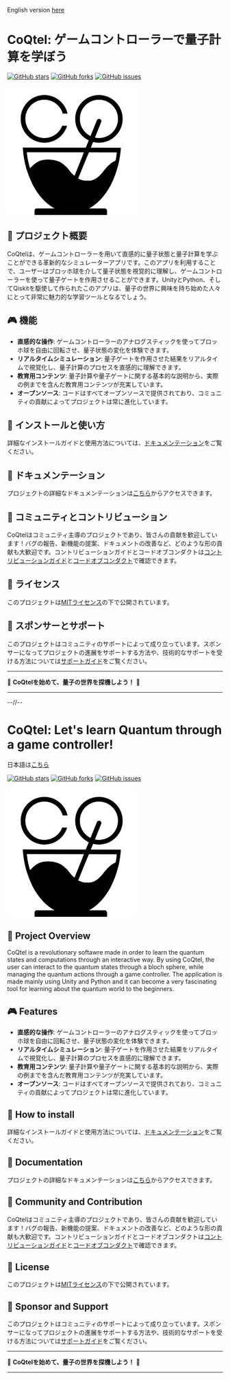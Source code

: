 English version [here](#english)

# <a name="japanese"></a>CoQtel: ゲームコントローラーで量子計算を学ぼう

[![GitHub stars](https://img.shields.io/github/stars/your-username/CoQtel.svg?style=social&label=Star&maxAge=2592000)](https://GitHub.com/your-username/CoQtel/stargazers/) [![GitHub forks](https://img.shields.io/github/forks/your-username/CoQtel.svg?style=social&label=Fork&maxAge=2592000)](https://GitHub.com/your-username/CoQtel/network/) [![GitHub issues](https://img.shields.io/github/issues/your-username/CoQtel.svg)](https://GitHub.com/your-username/CoQtel/issues/)

<img src="https://github.com/nyuuton/CoQtel/blob/main/CoQtel_icon.png" width="300">

## 🌟 プロジェクト概要

CoQtelは、ゲームコントローラーを用いて直感的に量子状態と量子計算を学ぶことができる革新的なシミュレーターアプリです。このアプリを利用することで、ユーザーはブロッホ球を介して量子状態を視覚的に理解し、ゲームコントローラーを使って量子ゲートを作用させることができます。UnityとPython、そしてQiskitを駆使して作られたこのアプリは、量子の世界に興味を持ち始めた人々にとって非常に魅力的な学習ツールとなるでしょう。

## 🎮 機能

- **直感的な操作**: ゲームコントローラーのアナログスティックを使ってブロッホ球を自由に回転させ、量子状態の変化を体験できます。
- **リアルタイムシミュレーション**: 量子ゲートを作用させた結果をリアルタイムで視覚化し、量子計算のプロセスを直感的に理解できます。
- **教育用コンテンツ**: 量子計算や量子ゲートに関する基本的な説明から、実際の例までを含んだ教育用コンテンツが充実しています。
- **オープンソース**: コードはすべてオープンソースで提供されており、コミュニティの貢献によってプロジェクトは常に進化しています。

## 🚀 インストールと使い方

詳細なインストールガイドと使用方法については、[ドキュメンテーション](#)をご覧ください。

## 📖 ドキュメンテーション

プロジェクトの詳細なドキュメンテーションは[こちら](#)からアクセスできます。

## 👥 コミュニティとコントリビューション

CoQtelはコミュニティ主導のプロジェクトであり、皆さんの貢献を歓迎しています！バグの報告、新機能の提案、ドキュメントの改善など、どのような形の貢献も大歓迎です。コントリビューションガイドとコードオブコンダクトは[コントリビューションガイド](#)と[コードオブコンダクト](#)で確認できます。

## 📜 ライセンス

このプロジェクトは[MITライセンス](LICENSE)の下で公開されています。

## 💖 スポンサーとサポート

このプロジェクトはコミュニティのサポートによって成り立っています。スポンサーになってプロジェクトの進展をサポートする方法や、技術的なサポートを受ける方法については[サポートガイド](#)をご覧ください。

---

🚀 **CoQtelを始めて、量子の世界を探機しよう！** 🚀

---

--//--

# <a name="english"></a>CoQtel: Let's learn Quantum through a game controller!
日本語は[こちら](#japanese)

[![GitHub stars](https://img.shields.io/github/stars/your-username/CoQtel.svg?style=social&label=Star&maxAge=2592000)](https://GitHub.com/your-username/CoQtel/stargazers/) [![GitHub forks](https://img.shields.io/github/forks/your-username/CoQtel.svg?style=social&label=Fork&maxAge=2592000)](https://GitHub.com/your-username/CoQtel/network/) [![GitHub issues](https://img.shields.io/github/issues/your-username/CoQtel.svg)](https://GitHub.com/your-username/CoQtel/issues/)

<img src="https://github.com/nyuuton/CoQtel/blob/main/CoQtel_icon.png" width="300">

## 🌟 Project Overview

CoQtel is a revolutionary softawre made in order to learn the quantum states and computations through an interactive way.
By using CoQtel, the user can interact to the quantum states through a bloch sphere, while managing the quantum actions through a game controller.
The application is made mainly using Unity and Python and it can become a very fascinating tool for learning about the quantum world to the beginners.

## 🎮 Features

- **直感的な操作**: ゲームコントローラーのアナログスティックを使ってブロッホ球を自由に回転させ、量子状態の変化を体験できます。
- **リアルタイムシミュレーション**: 量子ゲートを作用させた結果をリアルタイムで視覚化し、量子計算のプロセスを直感的に理解できます。
- **教育用コンテンツ**: 量子計算や量子ゲートに関する基本的な説明から、実際の例までを含んだ教育用コンテンツが充実しています。
- **オープンソース**: コードはすべてオープンソースで提供されており、コミュニティの貢献によってプロジェクトは常に進化しています。

## 🚀 How to install

詳細なインストールガイドと使用方法については、[ドキュメンテーション](#)をご覧ください。

## 📖 Documentation

プロジェクトの詳細なドキュメンテーションは[こちら](#)からアクセスできます。

## 👥 Community and Contribution

CoQtelはコミュニティ主導のプロジェクトであり、皆さんの貢献を歓迎しています！バグの報告、新機能の提案、ドキュメントの改善など、どのような形の貢献も大歓迎です。コントリビューションガイドとコードオブコンダクトは[コントリビューションガイド](#)と[コードオブコンダクト](#)で確認できます。

## 📜 License

このプロジェクトは[MITライセンス](LICENSE)の下で公開されています。

## 💖 Sponsor and Support

このプロジェクトはコミュニティのサポートによって成り立っています。スポンサーになってプロジェクトの進展をサポートする方法や、技術的なサポートを受ける方法については[サポートガイド](#)をご覧ください。

---

🚀 **CoQtelを始めて、量子の世界を探機しよう！** 🚀

---
